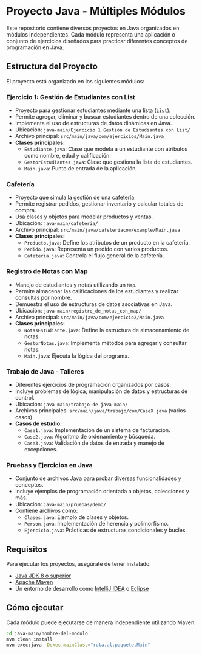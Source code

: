 # Proyecto Java - Múltiples Módulos

Este repositorio contiene diversos proyectos en Java organizados en módulos independientes. Cada módulo representa una aplicación o conjunto de ejercicios diseñados para practicar diferentes conceptos de programación en Java.

## Estructura del Proyecto

El proyecto está organizado en los siguientes módulos:

### **Ejercicio 1: Gestión de Estudiantes con List**

- Proyecto para gestionar estudiantes mediante una lista (`List`).
- Permite agregar, eliminar y buscar estudiantes dentro de una colección.
- Implementa el uso de estructuras de datos dinámicas en Java.
- Ubicación: `java-main/Ejercicio 1 Gestión de Estudiantes con List/`
- Archivo principal: `src/main/java/com/ejercicios/Main.java`
- **Clases principales:**
  - `Estudiante.java`: Clase que modela a un estudiante con atributos como nombre, edad y calificación.
  - `GestorEstudiantes.java`: Clase que gestiona la lista de estudiantes.
  - `Main.java`: Punto de entrada de la aplicación.

### **Cafetería**

- Proyecto que simula la gestión de una cafetería.
- Permite registrar pedidos, gestionar inventario y calcular totales de compra.
- Usa clases y objetos para modelar productos y ventas.
- Ubicación: `java-main/cafeteria/`
- Archivo principal: `src/main/java/cafeteriacom/example/Main.java`
- **Clases principales:**
  - `Producto.java`: Define los atributos de un producto en la cafetería.
  - `Pedido.java`: Representa un pedido con varios productos.
  - `Cafeteria.java`: Controla el flujo general de la cafetería.

### **Registro de Notas con Map**

- Manejo de estudiantes y notas utilizando un `Map`.
- Permite almacenar las calificaciones de los estudiantes y realizar consultas por nombre.
- Demuestra el uso de estructuras de datos asociativas en Java.
- Ubicación: `java-main/registro_de_notas_con_map/`
- Archivo principal: `src/main/java/com/ejercicio2/Main.java`
- **Clases principales:**
  - `NotasEstudiante.java`: Define la estructura de almacenamiento de notas.
  - `GestorNotas.java`: Implementa métodos para agregar y consultar notas.
  - `Main.java`: Ejecuta la lógica del programa.

### **Trabajo de Java - Talleres**

- Diferentes ejercicios de programación organizados por casos.
- Incluye problemas de lógica, manipulación de datos y estructuras de control.
- Ubicación: `java-main/trabajo-de-java-main/`
- Archivos principales: `src/main/java/trabajo/com/CaseX.java` (varios casos)
- **Casos de estudio:**
  - `Case1.java`: Implementación de un sistema de facturación.
  - `Case2.java`: Algoritmo de ordenamiento y búsqueda.
  - `Case3.java`: Validación de datos de entrada y manejo de excepciones.

### **Pruebas y Ejercicios en Java**

- Conjunto de archivos Java para probar diversas funcionalidades y conceptos.
- Incluye ejemplos de programación orientada a objetos, colecciones y más.
- Ubicación: `java-main/pruebas/demo/`
- Contiene archivos como:
  - `Clases.java`: Ejemplo de clases y objetos.
  - `Person.java`: Implementación de herencia y polimorfismo.
  - `Ejercicio.java`: Prácticas de estructuras condicionales y bucles.

## Requisitos

Para ejecutar los proyectos, asegúrate de tener instalado:

- [Java JDK 8 o superior](https://www.oracle.com/java/technologies/javase-downloads.html)
- [Apache Maven](https://maven.apache.org/download.cgi)
- Un entorno de desarrollo como [IntelliJ IDEA](https://www.jetbrains.com/idea/) o [Eclipse](https://www.eclipse.org/)

## Cómo ejecutar

Cada módulo puede ejecutarse de manera independiente utilizando Maven:

```sh
cd java-main/nombre-del-modulo
mvn clean install
mvn exec:java -Dexec.mainClass="ruta.al.paquete.Main"
```

##

